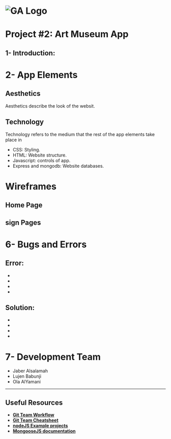 # ![GA Logo](https://ga-dash.s3.amazonaws.com/production/assets/logo-9f88ae6c9c3871690e33280fcf557f33.png) 

# Project #2: Art Museum App

## 1- Introduction:

# 2- App Elements
## Aesthetics
Aesthetics describe the look of the websit.

## Technology
Technology refers to the medium that the rest of the app elements take place in
  - CSS: Styling.
  - HTML: Website structure.
  - Javascript: controls of app.
  - Express and mongodb: Website databases.

# Wireframes
## Home Page

## sign Pages




# 6- Bugs and Errors

## Error:
-
-
-
-
## Solution:
-
-
-
-

# 7- Development Team
- Jaber Alsalamah
- Lujen Babunji
- Ola AlYamani

---

## Useful Resources

- **[Git Team Workflow](https://www.atlassian.com/git/tutorials/comparing-workflows)**
- **[Git Team Cheatsheet](https://jameschambers.co/writing/git-team-workflow-cheatsheet/)**
- **[nodeJS Example projects](https://github.com/sqreen/awesome-nodejs-projects)**
- **[MongooseJS documentation](https://mongoosejs.com/docs/index.html)**
